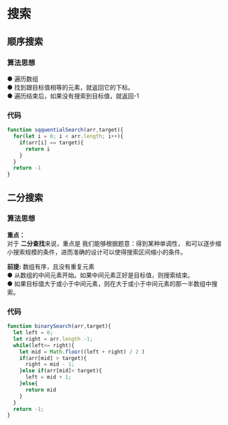 # 搜索
## 顺序搜索
### 算法思想
● 遍历数组  
● 找到跟目标值相等的元素，就返回它的下标。  
● 遍历结束后，如果没有搜索到目标值，就返回-1  
### 代码
```javascript
function sqquentialSearch(arr,target){
  for(let i = 0; i < arr.length; i++){
    if(arr[i] == target){
      return i
    }
  }
  return -1
}
```
## 二分搜索
### 算法思想 
**重点：**  
对于 **二分查找**来说，重点是 我们能够根据题意：得到某种单调性，
和可以逐步缩小搜索规模的条件，进而准确的设计可以使得搜索区间缩小的条件。

**前提:** 数组有序，且没有重复元素  
● 从数组的中间元素开始。如果中间元素正好是目标值，则搜索结束。  
● 如果目标值大于或小于中间元素，则在大于或小于中间元素的那一半数组中搜索。  
### 代码
```javascript
function binarySearch(arr,target){
  let left = 0;
  let right = arr.length -1;
  while(left<= right){
    let mid = Math.floor((left + right) / 2 )
    if(arr[mid] > target){
      right = mid - 1;
    }else if(arr[mid]< target){
      left = mid + 1;
    }else{
      return mid
    }
  }
  return -1;
}
```